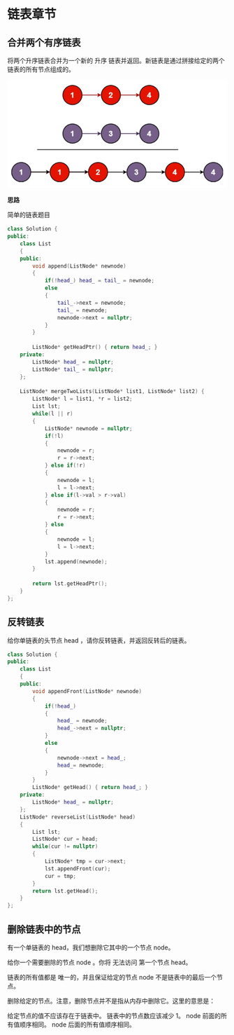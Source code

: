 # 链表章节

## 合并两个有序链表

将两个升序链表合并为一个新的 升序 链表并返回。新链表是通过拼接给定的两个链表的所有节点组成的。 

 
![](image-1.png)


**思路**

简单的链表题目

```cpp
class Solution {
public:
    class List
    {
    public:
        void append(ListNode* newnode)
        {
            if(!head_) head_ = tail_ = newnode;
            else
            {
                tail_->next = newnode;
                tail_ = newnode;
                newnode->next = nullptr;
            }
        }

        ListNode* getHeadPtr() { return head_; }
    private:
        ListNode* head_ = nullptr;
        ListNode* tail_ = nullptr;
    };

    ListNode* mergeTwoLists(ListNode* list1, ListNode* list2) {
        ListNode* l = list1, *r = list2;
        List lst;   
        while(l || r)
        {
            ListNode* newnode = nullptr;
            if(!l) 
            {
                newnode = r;
                r = r->next;
            } else if(!r)
            {
                newnode = l;
                l = l->next;
            } else if(l->val > r->val)
            {
                newnode = r;
                r = r->next;
            } else 
            {
                newnode = l;
                l = l->next; 
            }
            lst.append(newnode);
        }

        return lst.getHeadPtr();
    }
};
```

## 反转链表

给你单链表的头节点 head ，请你反转链表，并返回反转后的链表。
 
```cpp
class Solution {
public:
    class List
    {
    public:
        void appendFront(ListNode* newnode)
        {
            if(!head_) 
            {
                head_ = newnode;
                head_->next = nullptr;
            }
            else 
            {
                newnode->next = head_;
                head_= newnode;
            }
        }
        ListNode* getHead() { return head_; }
    private:
        ListNode* head_ = nullptr;
    };
    ListNode* reverseList(ListNode* head) 
    {
        List lst;
        ListNode* cur = head;
        while(cur != nullptr)
        {
            ListNode* tmp = cur->next;
            lst.appendFront(cur);
            cur = tmp;
        }    
        return lst.getHead();
    }
};
```

## 删除链表中的节点

有一个单链表的 head，我们想删除它其中的一个节点 node。

给你一个需要删除的节点 node 。你将 无法访问 第一个节点  head。

链表的所有值都是 唯一的，并且保证给定的节点 node 不是链表中的最后一个节点。

删除给定的节点。注意，删除节点并不是指从内存中删除它。这里的意思是：

给定节点的值不应该存在于链表中。
链表中的节点数应该减少 1。
node 前面的所有值顺序相同。
node 后面的所有值顺序相同。


```cpp

```